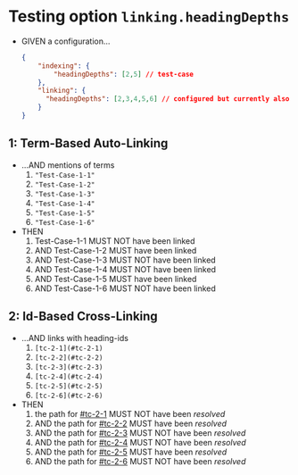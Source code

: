 # Testing option `linking.headingDepths`

- GIVEN a configuration...

  ~~~json
  {
      "indexing": {
          "headingDepths": [2,5] // test-case
      },
      "linking": {
        "headingDepths": [2,3,4,5,6] // configured but currently also default
      }
  }
  ~~~

## 1: Term-Based Auto-Linking

- ...AND mentions of terms
  1. `"Test-Case-1-1"`
  1. `"Test-Case-1-2"`
  1. `"Test-Case-1-3"`
  1. `"Test-Case-1-4"`
  1. `"Test-Case-1-5"`
  1. `"Test-Case-1-6"`
- THEN
  1. Test-Case-1-1 MUST NOT have been linked
  1. AND Test-Case-1-2 MUST have been linked
  1. AND Test-Case-1-3 MUST NOT have been linked
  1. AND Test-Case-1-4 MUST NOT have been linked
  1. AND Test-Case-1-5 MUST have been linked
  1. AND Test-Case-1-6 MUST NOT have been linked

## 2: Id-Based Cross-Linking

- ...AND links with heading-ids
  1. `[tc-2-1](#tc-2-1)`
  1. `[tc-2-2](#tc-2-2)`
  1. `[tc-2-3](#tc-2-3)`
  1. `[tc-2-4](#tc-2-4)`
  1. `[tc-2-5](#tc-2-5)`
  1. `[tc-2-6](#tc-2-6)`
- THEN
  1. the path for [#tc-2-1](#tc-2-1) MUST NOT have been *resolved*
  1. AND the path for [#tc-2-2](#tc-2-2) MUST have been *resolved*
  1. AND the path for [#tc-2-3](#tc-2-3) MUST NOT have been *resolved*
  1. AND the path for [#tc-2-4](#tc-2-4) MUST NOT have been *resolved*
  1. AND the path for [#tc-2-5](#tc-2-5) MUST have been *resolved*
  1. AND the path for [#tc-2-6](#tc-2-6) MUST NOT have been *resolved*
